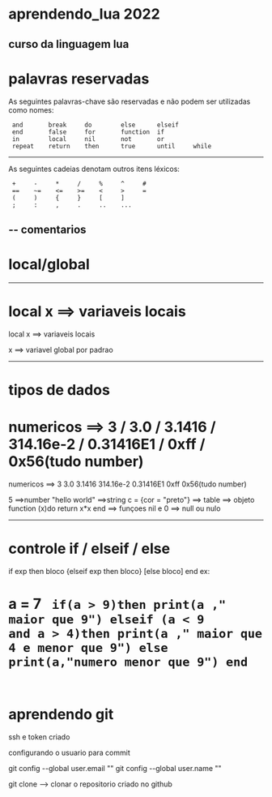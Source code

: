 # aprendendo_lua 2022
curso da linguagem lua
---------------------------------------------------
# palavras reservadas
As seguintes palavras-chave são reservadas e não podem ser utilizadas como nomes:

     and       break     do        else      elseif
     end       false     for       function  if
     in        local     nil       not       or
     repeat    return    then      true      until     while

-------------------------------------------------------------------------------------
As seguintes cadeias denotam outros itens léxicos:

     +     -     *     /     %     ^     #
     ==    ~=    <=    >=    <     >     =
     (     )     {     }     [     ]
     ;     :     ,     .     ..    ...



-- comentarios
-----------------------------------------------
# local/global
----------------------------------------

local x  ==> variaveis locais <br/>
=======
local x  ==> variaveis locais

x ==> variavel global por padrao

-----------------------------------------
# tipos de dados


numericos ==> 3 /  3.0 /  3.1416 /  314.16e-2 /  0.31416E1 /  0xff  / 0x56(tudo number)
=======
numericos ==> 3   3.0   3.1416   314.16e-2   0.31416E1   0xff   0x56(tudo number)


5                              ==>number
"hello world"                  ==>string
c = {cor = "preto"}            ==> table ==> objeto
function (x)do return x*x end  ==> funçoes
nil e 0                        ==> null ou nulo

-----------------------------------------

# controle if / elseif / else
if exp then bloco {elseif exp then bloco} [else bloco] end
ex: 

a = 7
<code>
if(a > 9)then
    print(a ," maior que 9")
  elseif (a < 9 and a > 4)then
    print(a ," maior que 4  e menor que  9")
  else
    print(a,"numero menor que 9")
end
=======
</code>


 



# aprendendo git

ssh e token criado

configurando o usuario para commit


git config --global user.email ""
git config --global user.name ""


git clone --> clonar o repositorio criado no github




